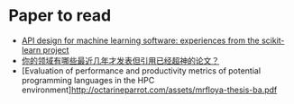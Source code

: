 # Paper to read
- [API design for machine learning software: experiences from the scikit-learn project](http://arxiv.org/pdf/1309.0238v1.pdf)
- [你的领域有哪些最近几年才发表但引用已经超神的论文？](http://www.zhihu.com/question/28096023/answer/39518972?utm_source=weibo&utm_medium=weibo_share&utm_content=share_answer&utm_campaign=share_button)
- [Evaluation of performance and productivity metrics of potential programming languages in the HPC environment]http://octarineparrot.com/assets/mrfloya-thesis-ba.pdf

